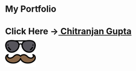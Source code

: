 # My Portfolio
<h1>Click Here -><a href="https://chitranjan806.github.io"> Chitranjan Gupta </a><img src="/assets/img/sunglasses.png" width="100" height="100"/></h1>
